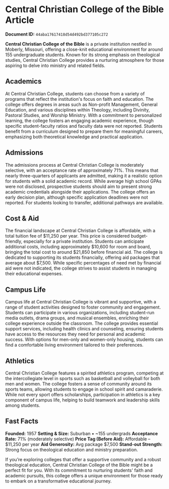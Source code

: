 # Central Christian College of the Bible Article

**Document ID:** `44aba17617418d54d492bd377105c272`

**Central Christian College of the Bible** is a private institution nestled in Moberly, Missouri, offering a close-knit educational environment for around 155 undergraduate students. Known for its strong emphasis on theological studies, Central Christian College provides a nurturing atmosphere for those aspiring to delve into ministry and related fields.

## Academics
At Central Christian College, students can choose from a variety of programs that reflect the institution's focus on faith and education. The college offers degrees in areas such as Non-profit Management, General Education, and various disciplines within Theology, including Divinity, Pastoral Studies, and Worship Ministry. With a commitment to personalized learning, the college fosters an engaging academic experience, though specific student-faculty ratios and faculty data were not reported. Students benefit from a curriculum designed to prepare them for meaningful careers, emphasizing both theoretical knowledge and practical application.

## Admissions
The admissions process at Central Christian College is moderately selective, with an acceptance rate of approximately 71%. This means that nearly three-quarters of applicants are admitted, making it a realistic option for students with a solid academic record. While average high school GPAs were not disclosed, prospective students should aim to present strong academic credentials alongside their applications. The college offers an early decision plan, although specific application deadlines were not reported. For students looking to transfer, additional pathways are available.

## Cost & Aid
The financial landscape at Central Christian College is affordable, with a total tuition fee of $11,250 per year. This price is considered budget-friendly, especially for a private institution. Students can anticipate additional costs, including approximately $10,600 for room and board, bringing the total cost to around $21,850 before financial aid. The college is dedicated to supporting its students financially, offering aid packages that average about $7,500. While specific percentages of need met by financial aid were not indicated, the college strives to assist students in managing their educational expenses.

## Campus Life
Campus life at Central Christian College is vibrant and supportive, with a range of student activities designed to foster community and engagement. Students can participate in various organizations, including student-run media outlets, drama groups, and musical ensembles, enriching their college experience outside the classroom. The college provides essential support services, including health clinics and counseling, ensuring students have access to the resources they need for personal and academic success. With options for men-only and women-only housing, students can find a comfortable living environment tailored to their preferences.

## Athletics
Central Christian College features a spirited athletics program, competing at the intercollegiate level in sports such as basketball and volleyball for both men and women. The college fosters a sense of community around its sports teams, allowing students to engage in school spirit and camaraderie. While not every sport offers scholarships, participation in athletics is a key component of campus life, helping to build teamwork and leadership skills among students.

## Fast Facts
**Founded:** 1957
**Setting & Size:** Suburban • ~155 undergrads
**Acceptance Rate:** 71% (moderately selective)
**Price Tag (Before Aid):** Affordable – $11,250 per year
**Aid Generosity:** Avg package $7,500
**Stand-out Strength:** Strong focus on theological education and ministry preparation.

If you’re exploring colleges that offer a supportive community and a robust theological education, Central Christian College of the Bible might be a perfect fit for you. With its commitment to nurturing students' faith and academic pursuits, this college offers a unique environment for those ready to embark on a transformative educational journey.
